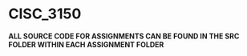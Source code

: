 # CISC_3150
**ALL SOURCE CODE FOR ASSIGNMENTS CAN BE FOUND IN THE SRC FOLDER WITHIN EACH ASSIGNMENT FOLDER**

